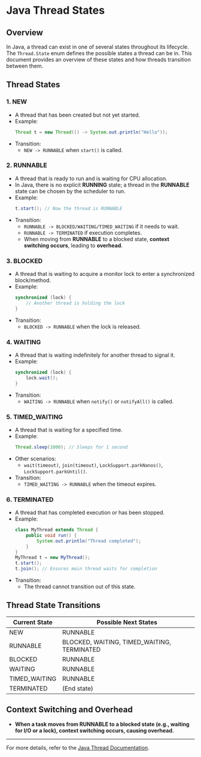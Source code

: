 # Java Thread States

## Overview
In Java, a thread can exist in one of several states throughout its lifecycle. The `Thread.State` enum defines the possible states a thread can be in. This document provides an overview of these states and how threads transition between them.

## Thread States
### 1. **NEW**
- A thread that has been created but not yet started.
- Example:
  ```java
  Thread t = new Thread(() -> System.out.println("Hello"));
  ```
- Transition:
    - `NEW -> RUNNABLE` when `start()` is called.

### 2. **RUNNABLE**
- A thread that is ready to run and is waiting for CPU allocation.
- In Java, there is no explicit **RUNNING** state; a thread in the **RUNNABLE** state can be chosen by the scheduler to run.
- Example:
  ```java
  t.start(); // Now the thread is RUNNABLE
  ```
- Transition:
    - `RUNNABLE -> BLOCKED/WAITING/TIMED_WAITING` if it needs to wait.
    - `RUNNABLE -> TERMINATED` if execution completes.
    - When moving from **RUNNABLE** to a blocked state, **context switching occurs**, leading to **overhead**.

### 3. **BLOCKED**
- A thread that is waiting to acquire a monitor lock to enter a synchronized block/method.
- Example:
  ```java
  synchronized (lock) {
      // Another thread is holding the lock
  }
  ```
- Transition:
    - `BLOCKED -> RUNNABLE` when the lock is released.

### 4. **WAITING**
- A thread that is waiting indefinitely for another thread to signal it.
- Example:
  ```java
  synchronized (lock) {
      lock.wait();
  }
  ```
- Transition:
    - `WAITING -> RUNNABLE` when `notify()` or `notifyAll()` is called.

### 5. **TIMED_WAITING**
- A thread that is waiting for a specified time.
- Example:
  ```java
  Thread.sleep(1000); // Sleeps for 1 second
  ```
- Other scenarios:
    - `wait(timeout)`, `join(timeout)`, `LockSupport.parkNanos()`, `LockSupport.parkUntil()`.
- Transition:
    - `TIMED_WAITING -> RUNNABLE` when the timeout expires.

### 6. **TERMINATED**
- A thread that has completed execution or has been stopped.
- Example:
  ```java
  class MyThread extends Thread {
      public void run() {
          System.out.println("Thread completed");
      }
  }
  MyThread t = new MyThread();
  t.start();
  t.join(); // Ensures main thread waits for completion
  ```
- Transition:
    - The thread cannot transition out of this state.

## Thread State Transitions
| Current State | Possible Next States |
|--------------|---------------------|
| NEW | RUNNABLE |
| RUNNABLE | BLOCKED, WAITING, TIMED_WAITING, TERMINATED |
| BLOCKED | RUNNABLE |
| WAITING | RUNNABLE |
| TIMED_WAITING | RUNNABLE |
| TERMINATED | (End state) |

## Context Switching and Overhead
- **When a task moves from RUNNABLE to a blocked state (e.g., waiting for I/O or a lock), context switching occurs, causing overhead.**
---

For more details, refer to the [Java Thread Documentation](https://docs.oracle.com/en/java/javase/17/docs/api/java.base/java/lang/Thread.State.html).